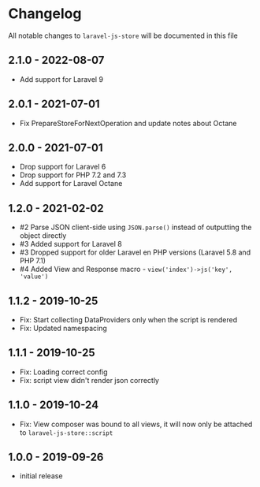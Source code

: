 # Changelog

All notable changes to `laravel-js-store` will be documented in this file

## 2.1.0 - 2022-08-07
- Add support for Laravel 9

## 2.0.1 - 2021-07-01
- Fix PrepareStoreForNextOperation and update notes about Octane

## 2.0.0 - 2021-07-01
- Drop support for Laravel 6
- Drop support for PHP 7.2 and 7.3
- Add support for Laravel Octane

## 1.2.0 - 2021-02-02

- #2 Parse JSON client-side using `JSON.parse()` instead of outputting the object directly
- #3 Added support for Laravel 8
- #3 Dropped support for older Laravel en PHP versions (Laravel 5.8 and PHP 7.1)
- #4 Added View and Response macro - `view('index')->js('key', 'value')`

## 1.1.2 - 2019-10-25

- Fix: Start collecting DataProviders only when the script is rendered
- Fix: Updated namespacing

## 1.1.1 - 2019-10-25

- Fix: Loading correct config
- Fix: script view didn't render json correctly

## 1.1.0 - 2019-10-24

- Fix: View composer was bound to all views, it will now only be attached to `laravel-js-store::script`

## 1.0.0 - 2019-09-26

- initial release

